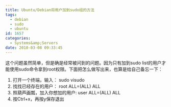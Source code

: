 ```yaml
---
title: Ubuntu/Debian将用户加到sudo组的方法
tags:
  - debian
  - sudo
  - ubuntu
id: 1657
categories:
  - Systems&amp;Servers
date: 2010-03-08 09:33:45
---
```


这个问题虽然简单，但是确是经常被问到的问题。因为只有加到sudo list的用户才能使用sudo命令拿到root权限。下面把怎么做写出来，也算是给自己备忘一下：

1.  打开一个终端，输入：
sudo visudo
2.  找找已经存在的用户：
root ALL=(ALL) ALL
3.  照葫芦画瓢，加入你想加的用户:
user ALL=(ALL) ALL
4.  按Ctrl+x，再按y保存退出